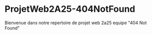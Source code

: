 # ProjetWeb2A25-404NotFound
Bienvenue dans  notre repertoire de projet web 2a25 equipe "404 Not Found"


